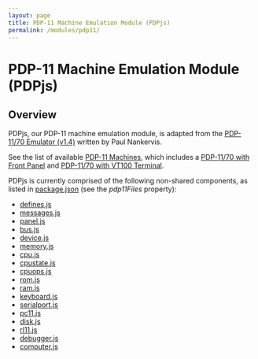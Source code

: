 ```yaml
---
layout: page
title: PDP-11 Machine Emulation Module (PDPjs)
permalink: /modules/pdp11/
---
```


PDP-11 Machine Emulation Module (PDPjs)
=======================================

Overview
---
PDPjs, our PDP-11 machine emulation module, is adapted from
the [PDP-11/70 Emulator (v1.4)](http://skn.noip.me/pdp11/pdp11.html) written by
Paul Nankervis.

See the list of available [PDP-11 Machines](/devices/pdp11/machine/), which includes a
[PDP-11/70 with Front Panel](/devices/pdp11/machine/1170/panel/debugger/) and [PDP-11/70 with VT100 Terminal](/devices/pdp11/machine/1170/vt100/debugger/).

PDPjs is currently comprised of the following non-shared components, as listed in
[package.json](../../package.json) (see the *pdp11Files* property):

* [defines.js](/modules/pdp11/lib/defines.js)
* [messages.js](/modules/pdp11/lib/messages.js)
* [panel.js](/modules/pdp11/lib/panel.js)
* [bus.js](/modules/pdp11/lib/bus.js)
* [device.js](/modules/pdp11/lib/device.js)
* [memory.js](/modules/pdp11/lib/memory.js)
* [cpu.js](/modules/pdp11/lib/cpu.js)
* [cpustate.js](/modules/pdp11/lib/cpustate.js)
* [cpuops.js](/modules/pdp11/lib/cpuops.js)
* [rom.js](/modules/pdp11/lib/rom.js)
* [ram.js](/modules/pdp11/lib/ram.js)
* [keyboard.js](/modules/pdp11/lib/keyboard.js)
* [serialport.js](/modules/pdp11/lib/serialport.js)
* [pc11.js](/modules/pdp11/lib/pc11.js)
* [disk.js](/modules/pdp11/lib/disk.js)
* [rl11.js](/modules/pdp11/lib/rl11.js)
* [debugger.js](/modules/pdp11/lib/debugger.js)
* [computer.js](/modules/pdp11/lib/computer.js)

